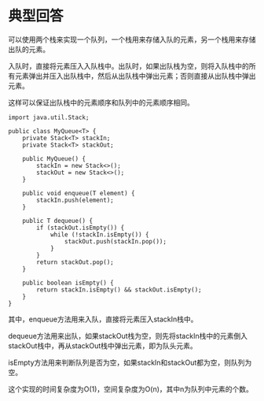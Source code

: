 # 典型回答


可以使用两个栈来实现一个队列，一个栈用来存储入队的元素，另一个栈用来存储出队的元素。



入队时，直接将元素压入入队栈中。出队时，如果出队栈为空，则将入队栈中的所有元素弹出并压入出队栈中，然后从出队栈中弹出元素；否则直接从出队栈中弹出元素。



这样可以保证出队栈中的元素顺序和队列中的元素顺序相同。



```plain
import java.util.Stack;

public class MyQueue<T> {
    private Stack<T> stackIn;
    private Stack<T> stackOut;

    public MyQueue() {
        stackIn = new Stack<>();
        stackOut = new Stack<>();
    }

    public void enqueue(T element) {
        stackIn.push(element);
    }

    public T dequeue() {
        if (stackOut.isEmpty()) {
            while (!stackIn.isEmpty()) {
                stackOut.push(stackIn.pop());
            }
        }
        return stackOut.pop();
    }

    public boolean isEmpty() {
        return stackIn.isEmpty() && stackOut.isEmpty();
    }
}

```



其中，enqueue方法用来入队，直接将元素压入stackIn栈中。



dequeue方法用来出队，如果stackOut栈为空，则先将stackIn栈中的元素倒入stackOut栈中，再从stackOut栈中弹出元素，即为队头元素。



isEmpty方法用来判断队列是否为空，如果stackIn和stackOut都为空，则队列为空。



这个实现的时间复杂度为O(1)，空间复杂度为O(n)，其中n为队列中元素的个数。

